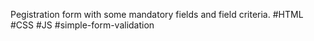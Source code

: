 Рegistration form with some mandatory fields and field criteria. #HTML #CSS #JS
#simple-form-validation
